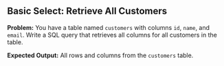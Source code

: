 ## Basic Select: Retrieve All Customers

**Problem:**
You have a table named `customers` with columns `id`, `name`, and `email`.
Write a SQL query that retrieves all columns for all customers in the table.

**Expected Output:**
All rows and columns from the `customers` table.